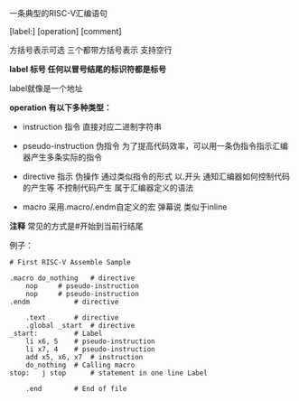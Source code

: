 一条典型的RISC-V汇编语句

[label:] [operation] [comment]

方括号表示可选 三个都带方括号表示 支持空行

**label 标号 任何以冒号结尾的标识符都是标号**

label就像是一个地址

**operation 有以下多种类型：**

- instruction 指令 直接对应二进制字符串

- pseudo-instruction 伪指令 为了提高代码效率，可以用一条伪指令指示汇编器产生多条实际的指令

- directive 指示 伪操作 通过类似指令的形式 以.开头 通知汇编器如何控制代码的产生等 不控制代码产生 属于汇编器定义的语法

- macro 采用.macro/.endm自定义的宏 弹幕说 类似于inline

**注释** 常见的方式是#开始到当前行结尾

例子：

```assembly
# First RISC-V Assemble Sample

.macro do_nothing	# directive
	nop		# pseudo-instruction
	nop		# pseudo-instruction
.endm			# directive

	.text		# directive
	.global _start	# directive
_start: 		# Label
	li x6, 5	# pseudo-instruction
	li x7, 4	# pseudo-instruction
	add x5, x6, x7	# instruction
	do_nothing	# Calling macro
stop:	j stop		# statement in one line Label

	.end		# End of file

```


